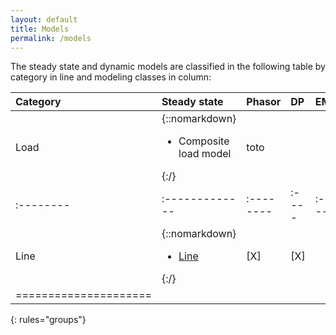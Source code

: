 ```yaml
---
layout: default
title: Models
permalink: /models
---
```


The steady state and dynamic models are classified in the following table by category in line and modeling classes in column:


|**Category**  |**Steady state**| **Phasor** | **DP** | **EMT** |
|:--------|:-------------|:--------|:----|:-----|
|Load|{::nomarkdown}<ul><li>Composite load model</li></ul>{:/}| toto | | |
|:--------|:-------------|:--------|:----|:-----|
|Line|{::nomarkdown}<ul><li>[Line](#phasor/piLine.markdown)</li></ul>{:/}| [X]  |  [X]  | |
|=====================
{: rules="groups"}






